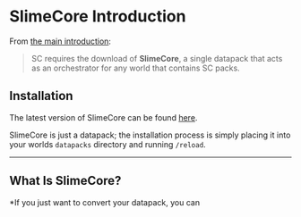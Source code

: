 # SlimeCore Introduction

From [the main introduction](../../index.md):
> SC requires the download of **SlimeCore**, a single datapack that acts as an orchestrator for any world that contains SC packs.


## Installation
The latest version of SlimeCore can be found [here](https://github.com/sixslime/slimecore).

SlimeCore is just a datapack; the installation process is simply placing it into your worlds `datapacks` directory and running `/reload`.

---

## What Is SlimeCore?

*If you just want to convert your datapack, you can 